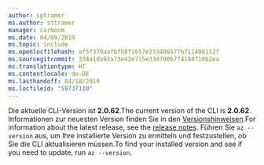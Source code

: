 ```yaml
---
author: sptramer
ms.author: sttramer
manager: carmonm
ms.date: 04/09/2019
ms.topic: include
ms.openlocfilehash: af5f370aafbfb8f1657e233406577b711406112f
ms.sourcegitcommit: 334a1da92a73e42e715e33470057f4194f10b2ea
ms.translationtype: HT
ms.contentlocale: de-DE
ms.lasthandoff: 04/18/2019
ms.locfileid: "59737110"
---
```

<span data-ttu-id="7da5a-101">Die aktuelle CLI-Version ist __2.0.62__.</span><span class="sxs-lookup"><span data-stu-id="7da5a-101">The current version of the CLI is __2.0.62__.</span></span> <span data-ttu-id="7da5a-102">Informationen zur neuesten Version finden Sie in den [Versionshinweisen](../release-notes-azure-cli.md).</span><span class="sxs-lookup"><span data-stu-id="7da5a-102">For information about the latest release, see the [release notes](../release-notes-azure-cli.md).</span></span> <span data-ttu-id="7da5a-103">Führen Sie `az --version` aus, um Ihre installierte Version zu ermitteln und festzustellen, ob Sie die CLI aktualisieren müssen.</span><span class="sxs-lookup"><span data-stu-id="7da5a-103">To find your installed version and see if you need to update, run `az --version`.</span></span>
